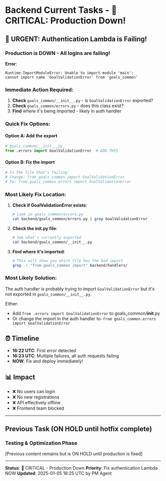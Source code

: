 # Backend Current Tasks - 🚨 CRITICAL: Production Down!

## 🔴 URGENT: Authentication Lambda is Failing!

### Production is DOWN - All logins are failing!

**Error**: 
```
Runtime.ImportModuleError: Unable to import module 'main': 
cannot import name 'GoalValidationError' from 'goals_common'
```

### Immediate Action Required:

1. **Check** `goals_common/__init__.py` - is `GoalValidationError` exported?
2. **Check** `goals_common/errors.py` - does this class exist?
3. **Find** where it's being imported - likely in auth handler

### Quick Fix Options:

#### Option A: Add the export
```python
# goals_common/__init__.py
from .errors import GoalValidationError  # ADD THIS
```

#### Option B: Fix the import
```python
# In the file that's failing:
# Change: from goals_common import GoalValidationError
# To: from goals_common.errors import GoalValidationError
```

### Most Likely Fix Location:

1. **Check if GoalValidationError exists**:
   ```bash
   # Look in goals_common/errors.py
   cat backend/goals_common/errors.py | grep GoalValidationError
   ```

2. **Check the __init__.py file**:
   ```bash
   # See what's currently exported
   cat backend/goals_common/__init__.py
   ```

3. **Find where it's imported**:
   ```bash
   # This will show you which file has the bad import
   grep -r "from goals_common import" backend/handlers/
   ```

### Most Likely Solution:
The auth handler is probably trying to import `GoalValidationError` but it's not exported in `goals_common/__init__.py`. 

Either:
- Add `from .errors import GoalValidationError` to goals_common/__init__.py
- Or change the import in the auth handler to: `from goals_common.errors import GoalValidationError`

## ⏰ Timeline
- **16:22 UTC**: First error detected
- **16:23 UTC**: Multiple failures, all auth requests failing
- **NOW**: Fix and deploy immediately!

## 📊 Impact
- ❌ No users can login
- ❌ No new registrations
- ❌ API effectively offline
- ❌ Frontend team blocked

---

## Previous Task (ON HOLD until hotfix complete)

### Testing & Optimization Phase

[Previous content remains but is ON HOLD until production is fixed]

---

**Status**: 🔴 CRITICAL - Production Down
**Priority**: Fix authentication Lambda NOW
**Updated**: 2025-01-05 16:25 UTC by PM Agent